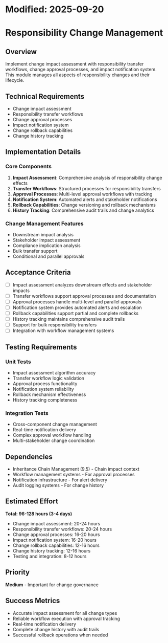 # Modified: 2025-09-20

# Responsibility Change Management

## Overview
Implement change impact assessment with responsibility transfer workflows, change approval processes, and impact notification system. This module manages all aspects of responsibility changes and their lifecycle.

## Technical Requirements
- Change impact assessment
- Responsibility transfer workflows
- Change approval processes
- Impact notification system
- Change rollback capabilities
- Change history tracking

## Implementation Details

### Core Components
1. **Impact Assessment**: Comprehensive analysis of responsibility change effects
2. **Transfer Workflows**: Structured processes for responsibility transfers
3. **Approval Processes**: Multi-level approval workflows with tracking
4. **Notification System**: Automated alerts and stakeholder notifications
5. **Rollback Capabilities**: Change versioning and rollback mechanisms
6. **History Tracking**: Comprehensive audit trails and change analytics

### Change Management Features
- Downstream impact analysis
- Stakeholder impact assessment
- Compliance implication analysis
- Bulk transfer support
- Conditional and parallel approvals

## Acceptance Criteria
- [ ] Impact assessment analyzes downstream effects and stakeholder impacts
- [ ] Transfer workflows support approval processes and documentation
- [ ] Approval processes handle multi-level and parallel approvals
- [ ] Notification system provides automated alerts and escalation
- [ ] Rollback capabilities support partial and complete rollbacks
- [ ] History tracking maintains comprehensive audit trails
- [ ] Support for bulk responsibility transfers
- [ ] Integration with workflow management systems

## Testing Requirements

### Unit Tests
- Impact assessment algorithm accuracy
- Transfer workflow logic validation
- Approval process functionality
- Notification system reliability
- Rollback mechanism effectiveness
- History tracking completeness

### Integration Tests
- Cross-component change management
- Real-time notification delivery
- Complex approval workflow handling
- Multi-stakeholder change coordination

## Dependencies
- Inheritance Chain Management (9.5) - Chain impact context
- Workflow management systems - For approval processes
- Notification infrastructure - For alert delivery
- Audit logging systems - For change history

## Estimated Effort
**Total: 96-128 hours (3-4 days)**
- Change impact assessment: 20-24 hours
- Responsibility transfer workflows: 20-24 hours
- Change approval processes: 16-20 hours
- Impact notification system: 16-20 hours
- Change rollback capabilities: 12-16 hours
- Change history tracking: 12-16 hours
- Testing and integration: 8-12 hours

## Priority
**Medium** - Important for change governance

## Success Metrics
- Accurate impact assessment for all change types
- Reliable workflow execution with approval tracking
- Real-time notification delivery
- Complete change history with audit trails
- Successful rollback operations when needed
